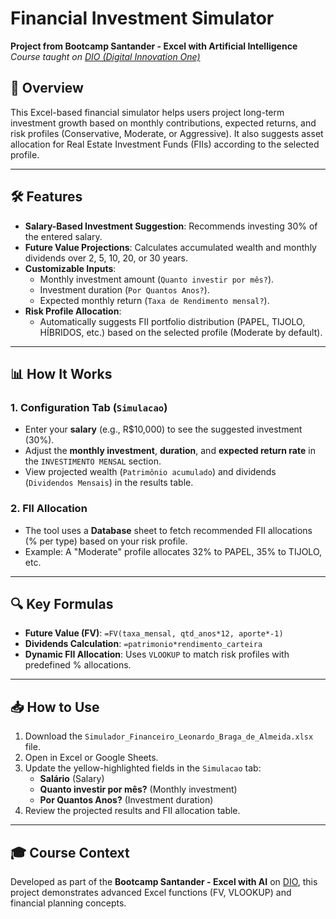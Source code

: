 # Financial Investment Simulator  

**Project from Bootcamp Santander - Excel with Artificial Intelligence**  
*Course taught on [DIO (Digital Innovation One)](https://www.dio.me/)*  

## 📌 Overview  
This Excel-based financial simulator helps users project long-term investment growth based on monthly contributions, expected returns, and risk profiles (Conservative, Moderate, or Aggressive). It also suggests asset allocation for Real Estate Investment Funds (FIIs) according to the selected profile.

---

## 🛠️ Features  
- **Salary-Based Investment Suggestion**: Recommends investing 30% of the entered salary.  
- **Future Value Projections**: Calculates accumulated wealth and monthly dividends over 2, 5, 10, 20, or 30 years.  
- **Customizable Inputs**:  
  - Monthly investment amount (`Quanto investir por mês?`).  
  - Investment duration (`Por Quantos Anos?`).  
  - Expected monthly return (`Taxa de Rendimento mensal?`).  
- **Risk Profile Allocation**:  
  - Automatically suggests FII portfolio distribution (PAPEL, TIJOLO, HÍBRIDOS, etc.) based on the selected profile (Moderate by default).  

---

## 📊 How It Works  
### 1. **Configuration Tab (`Simulacao`)**  
- Enter your **salary** (e.g., R$10,000) to see the suggested investment (30%).  
- Adjust the **monthly investment**, **duration**, and **expected return rate** in the `INVESTIMENTO MENSAL` section.  
- View projected wealth (`Patrimônio acumulado`) and dividends (`Dividendos Mensais`) in the results table.  

### 2. **FII Allocation**  
- The tool uses a **Database** sheet to fetch recommended FII allocations (% per type) based on your risk profile.  
- Example: A "Moderate" profile allocates 32% to PAPEL, 35% to TIJOLO, etc.  

---

## 🔍 Key Formulas  
- **Future Value (FV)**: `=FV(taxa_mensal, qtd_anos*12, aporte*-1)`  
- **Dividends Calculation**: `=patrimonio*rendimento_carteira`  
- **Dynamic FII Allocation**: Uses `VLOOKUP` to match risk profiles with predefined % allocations.  

---

## 📥 How to Use  
1. Download the `Simulador_Financeiro_Leonardo_Braga_de_Almeida.xlsx` file.  
2. Open in Excel or Google Sheets.  
3. Update the yellow-highlighted fields in the `Simulacao` tab:  
   - **Salário** (Salary)  
   - **Quanto investir por mês?** (Monthly investment)  
   - **Por Quantos Anos?** (Investment duration)  
4. Review the projected results and FII allocation table.  

---

## 🎓 Course Context  
Developed as part of the **Bootcamp Santander - Excel with AI** on [DIO](https://www.dio.me/), this project demonstrates advanced Excel functions (FV, VLOOKUP) and financial planning concepts.  
